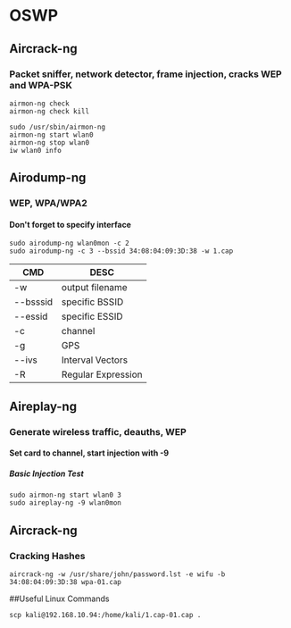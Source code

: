 # OSWP

## Aircrack-ng 
### Packet sniffer, network detector, frame injection, cracks WEP and WPA-PSK 
```
airmon-ng check
airmon-ng check kill

sudo /usr/sbin/airmon-ng
airmon-ng start wlan0
airmon-ng stop wlan0
iw wlan0 info

```

## Airodump-ng 
### WEP, WPA/WPA2
#### Don't forget to specify interface
```
sudo airodump-ng wlan0mon -c 2
sudo airodump-ng -c 3 --bssid 34:08:04:09:3D:38 -w 1.cap
```
|CMD|DESC|
|-----|-----|
|-w|output filename| 
|--bsssid|specific BSSID|
|--essid|specific ESSID|
|-c|channel|
|-g|GPS|
|--ivs| Interval Vectors
|-R|Regular Expression|

## Aireplay-ng
### Generate wireless traffic, deauths, WEP
#### Set card to channel, start injection with -9
##### Basic Injection Test
```
sudo airmon-ng start wlan0 3 
sudo aireplay-ng -9 wlan0mon
```
## Aircrack-ng
### Cracking Hashes
```
aircrack-ng -w /usr/share/john/password.lst -e wifu -b 34:08:04:09:3D:38 wpa-01.cap
```


##Useful Linux Commands
```
scp kali@192.168.10.94:/home/kali/1.cap-01.cap .
```
